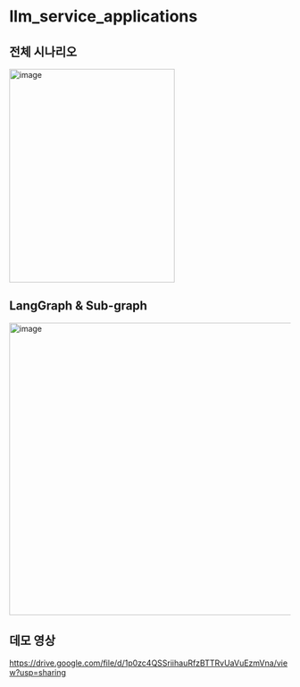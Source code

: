 # llm_service_applications

## 전체 시나리오
<img width="296" height="382" alt="image" src="https://github.com/user-attachments/assets/f7e31d34-9fdd-43fc-bcf8-e7c723eba079" />


## LangGraph & Sub-graph
<img width="613" height="523" alt="image" src="https://github.com/user-attachments/assets/286dd8a4-7865-4327-b7f2-01e0418b3e49" />

## 데모 영상
https://drive.google.com/file/d/1p0zc4QSSriihauRfzBTTRvUaVuEzmVna/view?usp=sharing
